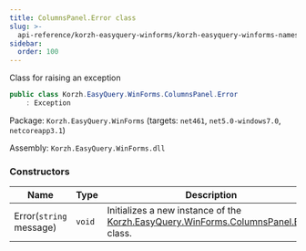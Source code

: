 ```yaml
---
title: ColumnsPanel.Error class
slug: >-
  api-reference/korzh-easyquery-winforms/korzh-easyquery-winforms-namespace/columnspanel-error-class
sidebar:
  order: 100
---
```


Class for raising an exception
```csharp
public class Korzh.EasyQuery.WinForms.ColumnsPanel.Error
    : Exception

```
Package: `Korzh.EasyQuery.WinForms` (targets: `net461`, `net5.0-windows7.0`, `netcoreapp3.1`)

Assembly: `Korzh.EasyQuery.WinForms.dll`

### Constructors

| Name | Type | Description | 
| --- | --- | --- | 
| Error(`string` message) | `void` | Initializes a new instance of the [Korzh.EasyQuery.WinForms.ColumnsPanel.Error](/easyquery/docs/api-reference/korzh-easyquery-winforms/korzh-easyquery-winforms-namespace/columnspanel-class) class. |
